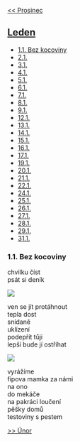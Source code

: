 [<< Prosinec](2023_december.md)

## [Leden](2024.md) 

- [1.1. Bez kocoviny](#11-bez-kocoviny)
- [2.1.](#21)
- [3.1.](#31)
- [4.1.](#41)
- [5.1.](#51)
- [6.1.](#61)
- [7.1.](#71)
- [8.1.](#81)
- [9.1.](#91)
- [12.1.](#121)
- [13.1.](#131)
- [14.1.](#141)
- [15.1.](#151)
- [16.1.](#161)
- [17.1.](#171)
- [19.1.](#191)
- [20.1.](#201)
- [21.1.](#211)
- [22.1.](#221)
- [24.1.](#241)
- [25.1.](#251)
- [26.1.](#261)
- [27.1.](#271)
- [28.1.](#281)
- [29.1.](#291)
- [31.1.](#311)

### 1.1. Bez kocoviny

chvilku číst<br>
psát si deník

<a href="../images/2024_january/1_1.jpg" target="_blank"><img src="../images/thumbnails/2024_january/1_1.jpg"></a>

ven se jít protáhnout<br>
tepla dost<br>
snídaně<br>
uklízení<br>
podepřít tůji<br>
lepší bude jí ostříhat

<a href="../images/2024_january/1_2.jpg" target="_blank"><img src="../images/thumbnails/2024_january/1_2.jpg"></a>

vyrážíme<br>
fipova mamka za námi<br>
na ono<br>
do mekáče<br>
na pakráci loučení<br>
pěšky domů<br>
testoviny s pestem

<!--

### 2.1.

### 3.1.

### 4.1.

### 5.1.

### 6.1.

### 7.1.

### 8.1.

### 9.1.

### 12.1.

### 13.1.

### 14.1.

### 15.1.

### 16.1.

### 17.1.

### 19.1.

### 20.1.

### 21.1.

### 22.1.

### 24.1.

### 25.1.

### 26.1.

### 27.1.

### 28.1.

### 29.1.

### 31.1.

-->

[>> Únor](2024_february.md)
